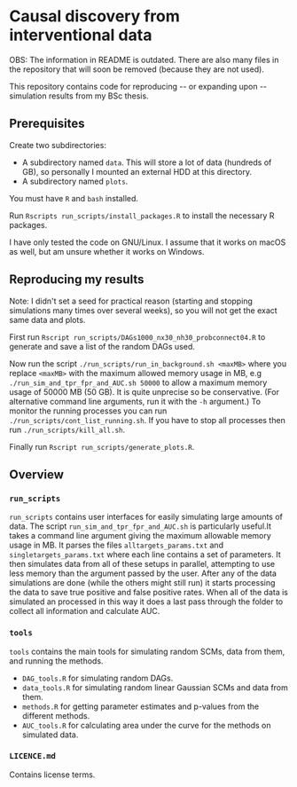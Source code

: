 # Causal discovery from interventional data

OBS: The information in README is outdated. There are also many files in the repository that will soon be removed (because they are not used).

This repository contains code for reproducing -- or expanding upon -- simulation results from my BSc thesis.

## Prerequisites

Create two subdirectories:

- A subdirectory named `data`. This will store a lot of data (hundreds of GB), so personally I mounted an external HDD at this directory.
- A subdirectory named `plots`.

You must have `R` and `bash` installed.

Run `Rscripts run_scripts/install_packages.R` to install the necessary R packages.

I have only tested the code on GNU/Linux. I assume that it works on macOS as well, but am unsure whether it works on Windows.

## Reproducing my results

Note: I didn't set a seed for practical reason (starting and stopping simulations many times over several weeks), so you will not get the exact same data and plots.

First run `Rscript run_scripts/DAGs1000_nx30_nh30_probconnect04.R` to generate and save a list of the random DAGs used.

Now run the script `./run_scripts/run_in_background.sh <maxMB>` where you replace `<maxMB>` with the maximum allowed memory usage in MB, e.g `./run_sim_and_tpr_fpr_and_AUC.sh 50000` to allow a maximum memory usage of 50000 MB (50 GB). It is quite unprecise so be conservative. (For alternative command line arguments, run it with the `-h` argument.)
To monitor the running processes you can run `./run_scripts/cont_list_running.sh`. If you have to stop all processes then run `./run_scripts/kill_all.sh`.

Finally run `Rscript run_scripts/generate_plots.R`.

## Overview

### `run_scripts`

`run_scripts` contains user interfaces for easily simulating large amounts of data. The script `run_sim_and_tpr_fpr_and_AUC.sh` is particularly useful.It takes a command line argument giving the maximum allowable memory usage in MB. It parses the files `alltargets_params.txt` and `singletargets_params.txt` where each line contains a set of parameters. It then simulates data from all of these setups in parallel, attempting to use less memory than the argument passed by the user. After any of the data simulations are done (while the others might still run) it starts processing the data to save true positive and false positive rates. When all of the data is simulated an processed in this way it does a last pass through the folder to collect all information and calculate AUC.

### `tools`

`tools` contains the main tools for simulating random SCMs, data from them, and running the methods.

- `DAG_tools.R` for simulating random DAGs.
- `data_tools.R` for simulating random linear Gaussian SCMs and data from them.
- `methods.R` for getting parameter estimates and p-values from the different methods.
- `AUC_tools.R` for calculating area under the curve for the methods on simulated data.

### `LICENCE.md`

Contains license terms.
